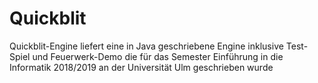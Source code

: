# Quickblit
Quickblit-Engine liefert eine in Java geschriebene Engine inklusive Test-Spiel und Feuerwerk-Demo die für das Semester Einführung in die Informatik 2018/2019 an der Universität Ulm geschrieben wurde
